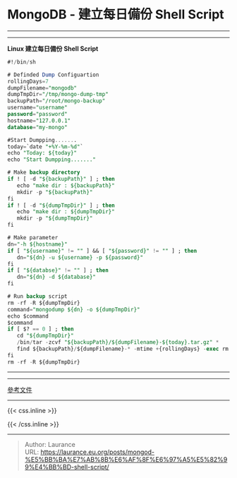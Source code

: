 # MongoDB - 建立每日備份 Shell Script


***
***

**Linux 建立每日備份 Shell Script**

 ```sql
 #!/bin/sh
 
# Definded Dump Configuartion
rollingDays=7
dumpFilename="mongodb"
dumpTmpDir="/tmp/mongo-dump-tmp"
backupPath="/root/mongo-backup"
username="username"
password="password"
hostname="127.0.0.1"
database="my-mongo"
 
#Start Dumpping.......
today=`date "+%Y-%m-%d"`
echo "Today: ${today}"
echo "Start Dumpping......."
 
# Make backup directory
if ! [ -d "${backupPath}" ] ; then
    echo "make dir : ${backupPath}"
    mkdir -p "${backupPath}"
fi
if ! [ -d "${dumpTmpDir}" ] ; then
    echo "make dir : ${dumpTmpDir}"
    mkdir -p "${dumpTmpDir}"
fi
 
# Make parameter
dn="-h ${hostname}"
if [ "${username}" != "" ] && [ "${password}" != "" ] ; then
    dn="${dn} -u ${username} -p ${password}"
fi
if [ "${databse}" != "" ] ; then
    dn="${dn} -d ${database}"
fi
 
# Run backup script
rm -rf -R ${dumpTmpDir}
command="mongodump ${dn} -o ${dumpTmpDir}"
echo $command
$command
if [ $? == 0 ] ; then
    cd "${dumpTmpDir}"
    /bin/tar -zcvf "${backupPath}/${dumpFilename}-${today}.tar.gz" *
    find ${backupPath}/${dumpFilename}-* -mtime +{rollingDays} -exec rm -f {} \;
fi
rm -rf -R ${dumpTmpDir}
```

***
***

[參考文件](https://blog.toright.com/posts/4069/mongodb-%E6%95%99%E5%AD%B8-%E5%A6%82%E4%BD%95%E5%82%99%E4%BB%BD%E8%88%87%E9%82%84%E5%8E%9F-mongodb.html)

***

{{< css.inline >}}
<style>
.emojify {
	font-family: Apple Color Emoji, Segoe UI Emoji, NotoColorEmoji, Segoe UI Symbol, Android Emoji, EmojiSymbols;
	font-size: 2rem;
	vertical-align: middle;
}
@media screen and (max-width:650px) {
  .nowrap {
    display: block;
    margin: 25px 0;
  }
}
</style>
{{< /css.inline >}}


---

> Author: Laurance  
> URL: https://laurance.eu.org/posts/mongod-%E5%BB%BA%E7%AB%8B%E6%AF%8F%E6%97%A5%E5%82%99%E4%BB%BD-shell-script/  


